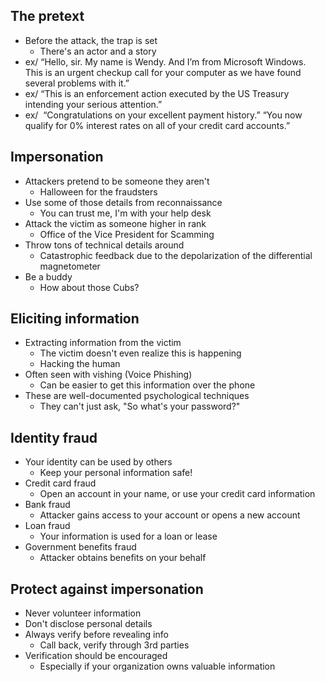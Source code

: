 ## The pretext
- Before the attack, the trap is set
	- There's an actor and a story
-  ex/ “Hello, sir. My name is Wendy. And I’m from Microsoft Windows. This is an urgent checkup call for your computer as we have found several problems with it.”
- ex/ “This is an enforcement action executed by the US Treasury intending your serious attention.”
- ex/  “Congratulations on your excellent payment history.” “You now qualify for 0% interest rates on all of your credit card accounts.”
## Impersonation
- Attackers pretend to be someone they aren't
	- Halloween for the fraudsters
- Use some of those details from reconnaissance
	- You can trust me, I'm with your help desk
- Attack the victim as someone higher in rank
	- Office of the Vice President for Scamming
- Throw tons of technical details around
	- Catastrophic feedback due to the depolarization of the differential magnetometer
- Be a buddy
	- How about those Cubs?
## Eliciting information
- Extracting information from the victim
	- The victim doesn't even realize this is happening
	- Hacking the human
- Often seen with vishing (Voice Phishing)
	- Can be easier to get this information over the phone
- These are well-documented psychological techniques
	- They can't just ask, "So what's your password?"
## Identity fraud
- Your identity can be used by others
	- Keep your personal information safe!
- Credit card fraud
	- Open an account in your name, or use your credit card information
- Bank fraud
	- Attacker gains access to your account or opens a new account
- Loan fraud
	- Your information is used for a loan or lease
- Government benefits fraud
	- Attacker obtains benefits on your behalf
## Protect against impersonation
- Never volunteer information
- Don't disclose personal details
- Always verify before revealing info
	- Call back, verify through 3rd parties
- Verification should be encouraged
	- Especially if your organization owns valuable information
